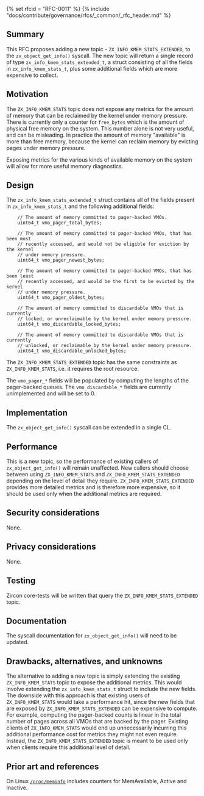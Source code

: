 {% set rfcid = "RFC-0011" %}
{% include "docs/contribute/governance/rfcs/_common/_rfc_header.md" %}
<!-- *** DO NOT EDIT ABOVE THIS LINE -->

## Summary

This RFC proposes adding a new topic - `ZX_INFO_KMEM_STATS_EXTENDED`, to the
`zx_object_get_info()` syscall. The new topic will return a single record of
type `zx_info_kmem_stats_extended_t`, a struct consisting of all the fields in
`zx_info_kmem_stats_t`, plus some additional fields which are more expensive to
collect.

## Motivation

The `ZX_INFO_KMEM_STATS` topic does not expose any metrics for the amount of
memory that can be reclaimed by the kernel under memory pressure. There is
currently only a counter for `free_bytes` which is the amount of physical free
memory on the system. This number alone is not very useful, and can be
misleading.  In practice the amount of memory "available" is more than free
memory, because the kernel can reclaim memory by evicting pages under memory
pressure.

Exposing metrics for the various kinds of available memory on the system will
allow for more useful memory diagnostics.

## Design

The `zx_info_kmem_stats_extended_t` struct contains all of the fields present in
`zx_info_kmem_stats_t` and the following additional fields:

```
    // The amount of memory committed to pager-backed VMOs.
    uint64_t vmo_pager_total_bytes;

    // The amount of memory committed to pager-backed VMOs, that has been most
    // recently accessed, and would not be eligible for eviction by the kernel
    // under memory pressure.
    uint64_t vmo_pager_newest_bytes;

    // The amount of memory committed to pager-backed VMOs, that has been least
    // recently accessed, and would be the first to be evicted by the kernel
    // under memory pressure.
    uint64_t vmo_pager_oldest_bytes;

    // The amount of memory committed to discardable VMOs that is currently
    // locked, or unreclaimable by the kernel under memory pressure.
    uint64_t vmo_discardable_locked_bytes;

    // The amount of memory committed to discardable VMOs that is currently
    // unlocked, or reclaimable by the kernel under memory pressure.
    uint64_t vmo_discardable_unlocked_bytes;

```

The `ZX_INFO_KMEM_STATS_EXTENDED` topic has the same constraints as
`ZX_INFO_KMEM_STATS`, i.e. it requires the root resource.

The `vmo_pager_*` fields will be populated by computing the lengths of the
pager-backed queues. The `vmo_discardable_*` fields are currently unimplemented
and will be set to 0.

## Implementation

The `zx_object_get_info()` syscall can be extended in a single CL.

## Performance

This is a new topic, so the performance of existing callers of
`zx_object_get_info()` will remain unaffected. New callers should choose between
using `ZX_INFO_KMEM_STATS` and `ZX_INFO_KMEM_STATS_EXTENDED` depending on the
level of detail they require. `ZX_INFO_KMEM_STATS_EXTENDED` provides more
detailed metrics and is therefore more expensive, so it should be used only when
the additional metrics are required.

## Security considerations

None.

## Privacy considerations

None.

## Testing

Zircon core-tests will be written that query the `ZX_INFO_KMEM_STATS_EXTENDED`
topic.

## Documentation

The syscall documentation for `zx_object_get_info()` will need to be updated.

## Drawbacks, alternatives, and unknowns

The alternative to adding a new topic is simply extending the existing
`ZX_INFO_KMEM_STATS` topic to expose the additional metrics. This would involve
extending the `zx_info_kmem_stats_t` struct to include the new fields. The
downside with this approach is that existing users of `ZX_INFO_KMEM_STATS` would
take a performance hit, since the new fields that are exposed by
`ZX_INFO_KMEM_STATS_EXTENDED` can be expensive to compute. For example,
computing the pager-backed counts is linear in the total number of pages across
all VMOs that are backed by the pager. Existing clients of `ZX_INFO_KMEM_STATS`
would end up unnecessarily incurring this additional performance cost for
metrics they might not even require. Instead, the `ZX_INFO_KMEM_STATS_EXTENDED`
topic is meant to be used only when clients require this additional level of
detail.

## Prior art and references

On Linux [`/proc/meminfo`](https://man7.org/linux/man-pages/man5/proc.5.html)
includes counters for MemAvailable, Active and Inactive.

